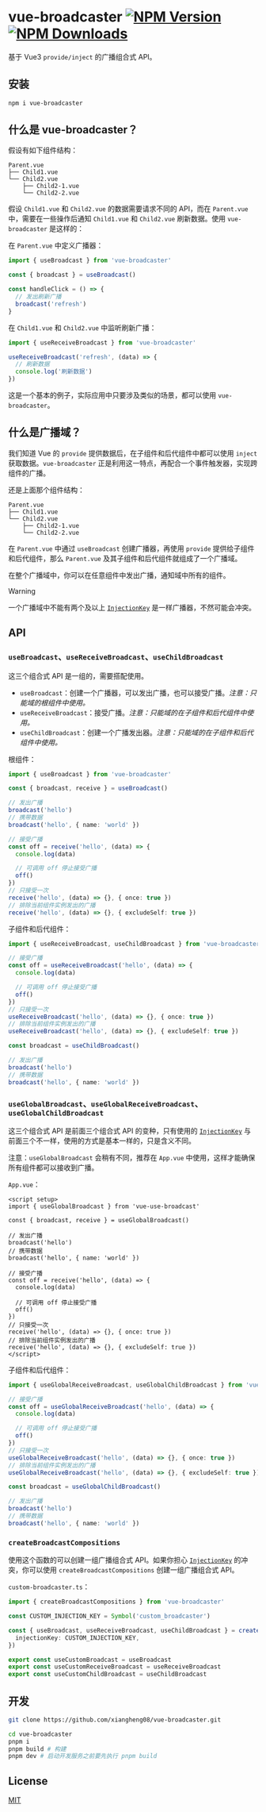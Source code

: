 # vue-broadcaster [![NPM Version][npm-version-image]][npm-url] [![NPM Downloads][npm-downloads-image]][npm-url]

基于 Vue3 `provide/inject` 的广播组合式 API。

## 安装

```bash
npm i vue-broadcaster
```

## 什么是 vue-broadcaster？

假设有如下组件结构：

```
Parent.vue
├── Child1.vue
└── Child2.vue
    ├── Child2-1.vue
    └── Child2-2.vue
```

假设 `Child1.vue` 和 `Child2.vue` 的数据需要请求不同的 API，而在 `Parent.vue` 中，需要在一些操作后通知 `Child1.vue` 和 `Child2.vue` 刷新数据。使用 `vue-broadcaster` 是这样的：

在 `Parent.vue` 中定义广播器：

```ts
import { useBroadcast } from 'vue-broadcaster'

const { broadcast } = useBroadcast()

const handleClick = () => {
  // 发出刷新广播
  broadcast('refresh')
}
```

在 `Child1.vue` 和 `Child2.vue` 中监听刷新广播：

```ts
import { useReceiveBroadcast } from 'vue-broadcaster'

useReceiveBroadcast('refresh', (data) => {
  // 刷新数据
  console.log('刷新数据')
})
```

这是一个基本的例子，实际应用中只要涉及类似的场景，都可以使用 `vue-broadcaster`。

## 什么是广播域？

我们知道 Vue 的 `provide` 提供数据后，在子组件和后代组件中都可以使用 `inject` 获取数据。`vue-broadcaster` 正是利用这一特点，再配合一个事件触发器，实现跨组件的广播。

还是上面那个组件结构：

```
Parent.vue
├── Child1.vue
└── Child2.vue
    ├── Child2-1.vue
    └── Child2-2.vue
```

在 `Parent.vue` 中通过 `useBroadcast` 创建广播器，再使用 `provide` 提供给子组件和后代组件，那么 `Parent.vue` 及其子组件和后代组件就组成了一个广播域。

在整个广播域中，你可以在任意组件中发出广播，通知域中所有的组件。

> [!WARNING]
> 一个广播域中不能有两个及以上 [`InjectionKey`](https://vuejs.org/api/composition-api-dependency-injection.html) 是一样广播器，不然可能会冲突。

## API

### `useBroadcast`、`useReceiveBroadcast`、`useChildBroadcast`

这三个组合式 API 是一组的，需要搭配使用。

- `useBroadcast`：创建一个广播器，可以发出广播，也可以接受广播。_注意：只能域的根组件中使用。_
- `useReceiveBroadcast`：接受广播。_注意：只能域的在子组件和后代组件中使用。_
- `useChildBroadcast`：创建一个广播发出器。_注意：只能域的在子组件和后代组件中使用。_

根组件：

```ts
import { useBroadcast } from 'vue-broadcaster'

const { broadcast, receive } = useBroadcast()

// 发出广播
broadcast('hello')
// 携带数据
broadcast('hello', { name: 'world' })

// 接受广播
const off = receive('hello', (data) => {
  console.log(data)

  // 可调用 off 停止接受广播
  off()
})
// 只接受一次
receive('hello', (data) => {}, { once: true })
// 排除当前组件实例发出的广播
receive('hello', (data) => {}, { excludeSelf: true })
```

子组件和后代组件：

```ts
import { useReceiveBroadcast, useChildBroadcast } from 'vue-broadcaster'

// 接受广播
const off = useReceiveBroadcast('hello', (data) => {
  console.log(data)

  // 可调用 off 停止接受广播
  off()
})
// 只接受一次
useReceiveBroadcast('hello', (data) => {}, { once: true })
// 排除当前组件实例发出的广播
useReceiveBroadcast('hello', (data) => {}, { excludeSelf: true })

const broadcast = useChildBroadcast()

// 发出广播
broadcast('hello')
// 携带数据
broadcast('hello', { name: 'world' })
```

### `useGlobalBroadcast`、`useGlobalReceiveBroadcast`、`useGlobalChildBroadcast`

这三个组合式 API 是前面三个组合式 API 的变种，只有使用的 [`InjectionKey`](https://vuejs.org/api/composition-api-dependency-injection.html) 与前面三个不一样，使用的方式是基本一样的，只是含义不同。

注意：`useGlobalBroadcast` 会稍有不同，推荐在 `App.vue` 中使用，这样才能确保所有组件都可以接收到广播。

`App.vue`：

```vue
<script setup>
import { useGlobalBroadcast } from 'vue-use-broadcast'

const { broadcast, receive } = useGlobalBroadcast()

// 发出广播
broadcast('hello')
// 携带数据
broadcast('hello', { name: 'world' })

// 接受广播
const off = receive('hello', (data) => {
  console.log(data)

  // 可调用 off 停止接受广播
  off()
})
// 只接受一次
receive('hello', (data) => {}, { once: true })
// 排除当前组件实例发出的广播
receive('hello', (data) => {}, { excludeSelf: true })
</script>
```

子组件和后代组件：

```ts
import { useGlobalReceiveBroadcast, useGlobalChildBroadcast } from 'vue-broadcaster'

// 接受广播
const off = useGlobalReceiveBroadcast('hello', (data) => {
  console.log(data)

  // 可调用 off 停止接受广播
  off()
})
// 只接受一次
useGlobalReceiveBroadcast('hello', (data) => {}, { once: true })
// 排除当前组件实例发出的广播
useGlobalReceiveBroadcast('hello', (data) => {}, { excludeSelf: true })

const broadcast = useGlobalChildBroadcast()

// 发出广播
broadcast('hello')
// 携带数据
broadcast('hello', { name: 'world' })
```

### `createBroadcastCompositions`

使用这个函数的可以创建一组广播组合式 API。如果你担心 [`InjectionKey`](https://vuejs.org/api/composition-api-dependency-injection.html) 的冲突，你可以使用 `createBroadcastCompositions` 创建一组广播组合式 API。

`custom-broadcaster.ts`：

```ts
import { createBroadcastCompositions } from 'vue-broadcaster'

const CUSTOM_INJECTION_KEY = Symbol('custom_broadcaster')

const { useBroadcast, useReceiveBroadcast, useChildBroadcast } = createBroadcastCompositions({
  injectionKey: CUSTOM_INJECTION_KEY,
})

export const useCustomBroadcast = useBroadcast
export const useCustomReceiveBroadcast = useReceiveBroadcast
export const useCustomChildBroadcast = useChildBroadcast
```

## 开发

```bash
git clone https://github.com/xiangheng08/vue-broadcaster.git

cd vue-broadcaster
pnpm i
pnpm build # 构建
pnpm dev # 启动开发服务之前要先执行 pnpm build
```

## License

[MIT](https://github.com/xiangheng08/vue-broadcaster/blob/HEAD/LICENSE)

[npm-url]: https://www.npmjs.com/package/vue-broadcaster
[npm-version-image]: https://badgen.net/npm/v/vue-broadcaster
[npm-downloads-image]: https://badgen.net/npm/dm/vue-broadcaster
